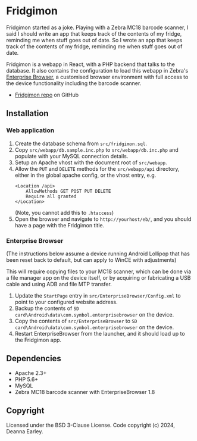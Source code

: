 # Fridgimon

Fridgimon started as a joke. Playing with a Zebra MC18 barcode scanner, I said I should write an app that keeps track of the contents of my fridge, reminding me when stuff goes out of date.
So I wrote an app that keeps track of the contents of my fridge, reminding me when stuff goes out of date.

Fridgimon is a webapp in React, with a PHP backend that talks to the database. It also contains the configuration to load this webapp in Zebra's [Enterprise Browser](https://techdocs.zebra.com/enterprise-browser/1-8/), a customised browser environment with full access to the device functionality including the barcode scanner.

* [Fridgimon repo](https://github.com/DeeHants/Fridgimon) on GitHub

## Installation

### Web application

1.  Create the database schema from `src/fridgimon.sql`.
2.  Copy `src/webapp/db.sample.inc.php` to `src/webapp/db.inc.php` and populate with your MySQL connection details.
3.  Setup an Apache vhost with the document root of `src/webapp`.
4.  Allow the `PUT` and `DELETE` methods for the `src/webapp/api` directory, either in the global apache config, or the vhost entry, e.g.
    ```
    <Location /api>
        AllowMethods GET POST PUT DELETE
        Require all granted
    </Location>
    ```
    (Note, you cannot add this to `.htaccess`)
5.  Open the browser and navigate to `http://yourhost/eb/`, and you should have a page with the Fridgimon title.

### Enterprise Browser

(The instructions below assume a device running Android Lollipop that has been reset back to default, but can apply to WinCE with adjustments)

This will require copying files to your MC18 scanner, which can be done via a file manager app on the device itself, or by acquiring or fabricating a USB cable and using ADB and file MTP transfer.

1.  Update the `StartPage` entry in `src/EnterpriseBrowser/Config.xml` to point to your configured website address.
2. Backup the contents of `SD card\Android\data\com.symbol.enterprisebrowser` on the device.
3.  Copy the contents of `src/EnterpriseBrowser` to `SD card\Android\data\com.symbol.enterprisebrowser` on the device.
4.  Restart EnterpriseBrowser from the launcher, and it should load up to the Fridgimon app.

## Dependencies

* Apache 2.3+
* PHP 5.6+
* MySQL
* Zebra MC18 barcode scanner with EnterpriseBrowser 1.8

## Copyright

Licensed under the BSD 3-Clause License.
Code copyright (c) 2024, Deanna Earley.

